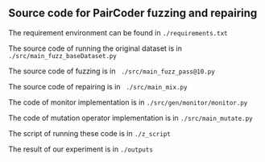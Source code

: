 ## Source code for PairCoder fuzzing and repairing

The requirement environment can be found in `./requirements.txt`

The source code of running the original dataset is in ` ./src/main_fuzz_baseDataset.py`

The source code of fuzzing is in ` ./src/main_fuzz_pass@10.py`

The source code of repairing is in ` ./src/main_mix.py`

The code of monitor implementation is in `./src/gen/monitor/monitor.py`

The code of mutation operator implementation is in `./src/main_mutate.py`

The script of running these code is in `./z_script`

The result of our experiment is in `./outputs`


